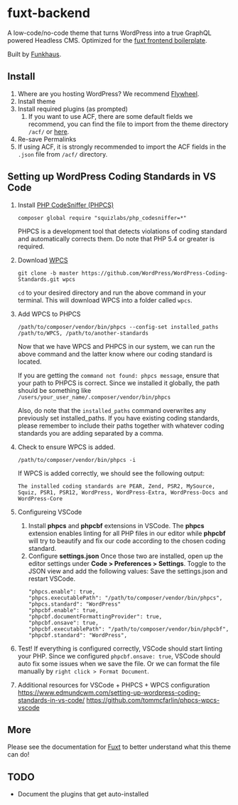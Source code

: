 # fuxt-backend

A low-code/no-code theme that turns WordPress into a true GraphQL powered Headless CMS. Optimized for the [fuxt frontend boilerplate](https://github.com/funkhaus/fuxt).

Built by [Funkhaus](http://funkhaus.us/).

## Install

1.  Where are you hosting WordPress? We recommend [Flywheel](https://share.getf.ly/n02x5z).
1.  Install theme
1.  Install required plugins (as prompted)
    1.  If you want to use ACF, there are some default fields we recommend, you can find the file to import from the theme directory `/acf/` or [here](https://github.com/funkhaus/fuxt-backend/tree/master/acf).
1.  Re-save Permalinks
1.  If using ACF, it is strongly recommended to import the ACF fields in the `.json` file from `/acf/` directory.

## Setting up WordPress Coding Standards in VS Code

1.  Install [PHP CodeSniffer (PHPCS)](https://github.com/squizlabs/PHP_CodeSniffer#installation)
    ```
    composer global require "squizlabs/php_codesniffer=*"
    ```
    PHPCS is a development tool that detects violations of coding standard and automatically corrects them. Do note that PHP 5.4 or greater is required.
2.  Download [WPCS](https://github.com/WordPress/WordPress-Coding-Standards)
    ```
    git clone -b master https://github.com/WordPress/WordPress-Coding-Standards.git wpcs
    ```
    `cd` to your desired directory and run the above command in your terminal. This will download WPCS into a folder called `wpcs`.
3.  Add WPCS to PHPCS
    ```
    /path/to/composer/vendor/bin/phpcs --config-set installed_paths /path/to/WPCS, /path/to/another-standards
    ```
    Now that we have WPCS and PHPCS in our system, we can run the above command and the latter know where our coding standard is located.

    If you are getting the `command not found: phpcs message`, ensure that your path to PHPCS is correct. Since we installed it globally, the path should be something like `/users/your_user_name/.composer/vendor/bin/phpcs`

    Also, do note that the `installed_paths` command overwrites any previously set installed_paths. If you have existing coding standards, please remember to include their paths together with whatever coding standards you are adding separated by a comma.
4.  Check to ensure WPCS is added.
    ```
    /path/to/composer/vendor/bin/phpcs -i
    ```
    If WPCS is added correctly, we should see the following output:
    ```
    The installed coding standards are PEAR, Zend, PSR2, MySource, Squiz, PSR1, PSR12, WordPress, WordPress-Extra, WordPress-Docs and WordPress-Core
    ```
5.  Configureing VSCode
    1.  Install **phpcs** and **phpcbf** extensions in VSCode.
        The **phpcs** extension enables linting for all PHP files in our editor while **phpcbf** will try to beautify and fix our code according to the chosen coding standard.
    2.  Configure **settings.json**
        Once those two are installed, open up the editor settings under **Code > Preferences > Settings**. Toggle to the JSON view and add the following values:
        Save the settings.json and restart VSCode.
        ```
        "phpcs.enable": true,
        "phpcs.executablePath": "/path/to/composer/vendor/bin/phpcs",
        "phpcs.standard": "WordPress"
        "phpcbf.enable": true,
        "phpcbf.documentFormattingProvider": true,
        "phpcbf.onsave": true,
        "phpcbf.executablePath": "/path/to/composer/vendor/bin/phpcbf",
        "phpcbf.standard": "WordPress",
        ```
6. Test!
   If everything is configured correctly, VSCode should start linting your PHP. Since we configured `phpcbf.onsave: true`, VSCode should auto fix some issues when we save the file.
   Or we can format the file manually by `right click > Format Document`.
7. Additional resources for VSCode + PHPCS + WPCS configuration
   https://www.edmundcwm.com/setting-up-wordpress-coding-standards-in-vs-code/
   https://github.com/tommcfarlin/phpcs-wpcs-vscode


## More

Please see the documentation for [Fuxt](https://github.com/funkhaus/fuxt) to better understand what this theme can do!

## TODO

-   Document the plugins that get auto-installed
